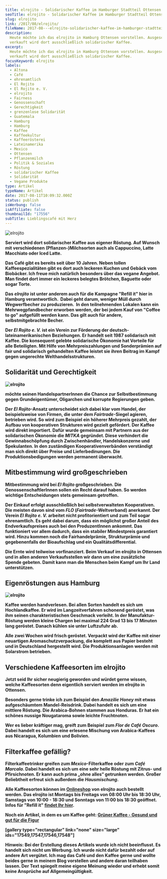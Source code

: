 ```yaml
---
title: elrojito - Solidarischer Kaffee im Hamburger Stadtteil Ottensen
seoTitle: elrojito - Solidarischer Kaffee im Hamburger Stadtteil Ottensen
slug: elrojito
link: /2017/08/elrojito/
fileName: 2017-08---elrojito-solidarischer-kaffee-im-hamburger-stadtteil-ottensen.md
description:
  Heute möchte ich das elrojito in Hamburg Ottensen vorstellen. Ausgeschenkt und
  verkauft wird dort ausschließlich solidarischer Kaffee.
excerpt:
  Heute möchte ich das elrojito in Hamburg Ottensen vorstellen. Ausgeschenkt und
  verkauft wird dort ausschließlich solidarischer Kaffee.
focusKeyword: elrojito
labels:
  - Altona
  - Café
  - ehrenamtlich
  - El Rojito
  - El Rojito e. V.
  - elrojito
  - Fairness
  - Genossenschaft
  - Gerechtigkeit
  - grenzenlose Solidarität
  - Guatemala
  - Hamburg
  - Hamburg
  - Kaffee
  - Kaffeekultur
  - Kaffeerösterei
  - Lateinamerika
  - Mexico
  - Ottensen
  - Pflanzenmilch
  - Politik & Soziales
  - Röstung
  - solidarischer Kaffee
  - Solidarität
  - Vegane Produkte
type: Artikel
typeName: Artikel
date: 2017-08-11T10:09:32.000Z
status: publish
isWerbung: false
isAffiliate: false
thumbnailId: "17556"
subTitle: Lieblingscafé mit Herz
---
```


![elrojito](http://cardamonchai.com/wp-content/uploads/2017/08/36452318776_7ac0ea3a57_z-300x400.jpg)

<strong>

Serviert wird dort solidarischer Kaffee aus eigener Röstung. Auf Wunsch mit
verschiedenen (Pflanzen-)Milchsorten auch als Cappuccino, Latte Macchiato oder
Iced Latte.

Das Café gibt es bereits seit über 10 Jahren. Neben tollen Kaffeespezialitäten
gibt es dort auch leckeren Kuchen und Gebäck vom Biobäcker. Ich freue mich
natürlich besonders über das vegane Angebot. Man findet dort immer ein leckeres
belegtes Brötchen, Baguette oder sogar Torte.

Das <em>elrojito</em> ist unter anderem auch für die Kampagne "Refill it" hier
in Hamburg verantwortlich.  Dabei geht darum, weniger Müll durch Wegwerfbecher
zu produzieren.  In den teilnehmenden Lokalen kann ein Mehrwegpfandbecher
erworben werden, der bei jedem Kauf von "Coffee to go" aufgefüllt werden kann.
Das gilt auch für andere, selbstmitgebrachte Becher.

Der <em>El Rojito e. V.</em> ist ein Verein zur Förderung der
deutsch-lateinamerikanischen Beziehungen. Er handelt seit 1987 solidarisch mit
Kaffee. Die konsequent gelebte solidarische Ökonomie hat Vorteile für alle
Beteiligten. Mit Hilfe von Mehrpreiszahlungen und Sonderprämien auf fair und
solidarisch gehandelten Kaffee leistet sie ihren Beitrag im Kampf gegen
ungerechte Welthandelsstrukturen.

## Solidarität und Gerechtigkeit

![elrojito](http://cardamonchai.com/wp-content/uploads/2017/08/36498656565_27d82581fb_z-300x400.jpg)

möchte seinen HandelspartnerInnen die Chance zur Selbstbestimmung gegen
Grundeigentümer, Oligarchen und korrupte Regierungen geben.

Der <em>El Rojito</em>-Ansatz unterscheidet sich dabei klar vom Handel, der
beispielsweise von Firmen, die unter dem <em>Fairtrade</em>-Siegel agieren,
betrieben wird. So wird zum Beispiel ein höherer Mehrpreis gezahlt, der Aufbau
von kooperativen Strukturen wird gezielt gefördert. Der Kaffee wird direkt
importiert. Dafür wurde gemeinsam mit Partnern aus der solidarischen Ökonomie
die <em>MITKA</em> gegründet. Diese verhindert die Gewinnabschöpfung durch
Zwischenhändler, Handelskonzerne und Spekulanten. In den zuständigen
Kooperativenverbänden verständigt man sich direkt über Preise und
Lieferbedinungen. Die Produktionsbedigungen werden permanent überwacht.

## Mitbestimmung wird großgeschrieben

Mitbestimmung wird bei <em>El Rojito</em> großgeschrieben. Die
GenossenschaftlerInnen sollen ein Recht darauf haben. So werden wichtige
Entscheidungen stets gemeinsam getroffen.

Der Einkauf erfolgt ausschließlich bei selbstverwalteten Kooperativen. Die
meisten davon sind vom <em>FLO</em> (<em>Fairtrade</em>-Weltverband) anerkannt.
Der Verein <em>El Rojito e. V.</em> arbeitet nicht profitorientiert und zum Teil
sogar ehrenamtlich. Es geht dabei darum, dass ein möglichst großer Anteil des
Endverkaufspreises auch bei den ProduzentInnen ankommt. Das funktioniert vor
allem dadurch, dass ein stabiler Mindestpreis garantiert wird. Hinzu kommen noch
die Fairhandelprämie, Strukturprämie und gegebenenfalls der Bioaufschlag und ein
Qualitätsdifferential.

Die Ernte wird teilweise vorfinanziert. Beim Verkauf im elrojito in Ottensen und
in allen anderen Verkaufsstellen wir dann um eine zusätzliche Spende gebeten.
Damit kann man die Menschen beim Kampf um Ihr Land unterstützen.

## Eigenröstungen aus Hamburg

![elrojito](http://cardamonchai.com/wp-content/uploads/2017/08/36452318776_7ac0ea3a57_z-300x400.jpg)

Kaffee werden handverlesen. Bei allen Sorten handelt es sich um Hochlandkaffee.
Er wird im Langzeitverfahren schonend geröstet, was ihm seinen
charakteristischen Geschmack verleiht. In der Manufaktur-Röstung werden kleine
Chargen bei maximal 224 Grad 13 bis 17 Minuten lang geröstet. Danach kühlen sie
unter Luftzufuhr ab.

Alle zwei Wochen wird frisch geröstet. Verpackt wird der Kaffee mit einer
neuartigen Aromaschutzverpackung, die komplett aus Papier besteht und in
Deutschland hergestellt wird. Die Produktionsanlagen werden mit Solarstrom
betrieben.

## Verschiedene Kaffeesorten im elrojito

Jetzt seid Ihr sicher neugierig geworden und würdet gerne wissen, welche
Kaffeesorten denn eigentlich serviert werden im elrojito in Ottensen.

Besonders gerne trinke ich zum Beispiel den <em>Amazilie Honey</em> mit etwas
aufgeschäumtem Mandel-Reisdrink. Dabei handelt es sich um eine mittlere Röstung.
Die Arabica-Bohnen stammen aus Honduras. Er hat ein schönes nussige Nougataroma
sowie leichte Fruchtnoten.

Wer es lieber kräftiger mag, greift zum Beispiel zum <em>Flor de Café
Oscuro</em>. Dabei handelt es sich um eine erlesene Mischung von Arabica-Kaffees
aus Nicaragua, Kolumbien und Bolivien.

## Filterkaffee gefällig?

Filterkaffeetrinker greifen zum <em>Mexico</em>-Filterkaffee oder zum <em>Café
Marcala</em>. Dabei handelt es sich um eine sehr helle Röstung mit Zitrus- und
Pfirsichnoten. Er kann auch prima „ohne alles“ getrunken werden. Großer
Beliebtheit erfreut sich außerdem die <em>Hausmischung</em>.

Alle Kaffeesorten können
im <a href="http://elrojito.de" target="_blank" rel="noopener">Onlineshop</a> von
elrojito auch bestellt werden. Das elrojito ist Montags bis Freitags von 08:00
Uhr bis 18:30 Uhr, Samstags von 10:00 - 18:30 und Sonntags von 11:00 bis 18:30
geöffnet. Infos für "Refill it"
<a href="https://www.refillit-elrojito.de/" target="_blank" rel="noopener">findet
Ihr hier</a>.

Noch ein Artikel, in dem es um Kaffee
geht: <a href="http://cardamonchai.com/andere-blogs/gruener-kaffee-gesund/">Grüner
Kaffee - Gesund und gut für die Figur</a>

[gallery type="rectangular" link="none" size="large"
ids="17549,17547,17546,17548"]

<strong>Hinweis:</strong> Bei der Erstellung dieses Artikels wurde ich nicht
beeinflusst. Es handelt sich nicht um Werbung. Ich wurde nicht dafür bezahlt
oder auf andere Art vergütet. Ich mag das Café und den Kaffee gerne und wollte
beides gerne in meinem Blog vorstellen und andere daran teilhaben lassen. Der
Text spiegelt meine eigene Meinung wieder und erhebt somit keine Ansprüche auf
Allgemeingültigkeit.
